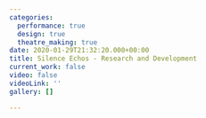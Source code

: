 ```yaml
---
categories:
  performance: true
  design: true
  theatre_making: true
date: 2020-01-29T21:32:20.000+00:00
title: Silence Echos - Research and Development
current_work: false
video: false
videoLink: ''
gallery: []

---
```

